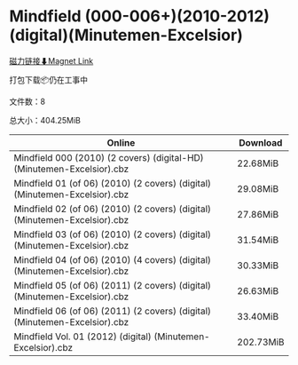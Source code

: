 # Mindfield (000-006+)(2010-2012)(digital)(Minutemen-Excelsior)

[磁力链接⬇Magnet Link](magnet:?xt=urn:btih:ca14f285cc4ffc25d157faa3704460f77d3d9446&dn=Mindfield%20%28000-006%2B%29%282010-2012%29%28digital%29%28Minutemen-Excelsior%29)

打包下载📦仍在工事中

文件数：8

总大小：404.25MiB

Online | Download
--- | ---
Mindfield 000 (2010) (2 covers) (digital-HD) (Minutemen-Excelsior).cbz | 22.68MiB
Mindfield 01 (of 06) (2010) (2 covers) (digital) (Minutemen-Excelsior).cbz | 29.08MiB
Mindfield 02 (of 06) (2010) (2 covers) (digital) (Minutemen-Excelsior).cbz | 27.86MiB
Mindfield 03 (of 06) (2010) (2 covers) (digital) (Minutemen-Excelsior).cbz | 31.54MiB
Mindfield 04 (of 06) (2010) (4 covers) (digital) (Minutemen-Excelsior).cbz | 30.33MiB
Mindfield 05 (of 06) (2011) (2 covers) (digital) (Minutemen-Excelsior).cbz | 26.63MiB
Mindfield 06 (of 06) (2011) (2 covers) (digital) (Minutemen-Excelsior).cbz | 33.40MiB
Mindfield Vol. 01 (2012) (digital) (Minutemen-Excelsior).cbz | 202.73MiB
